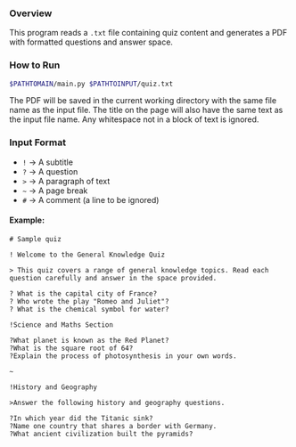 ### Overview  
This program reads a `.txt` file containing quiz content and generates a PDF with formatted questions and answer space.

### How to Run  
```bash
$PATHTOMAIN/main.py $PATHTOINPUT/quiz.txt
```

The PDF will be saved in the current working directory with the same file name as the input file.
The title on the page will also have the same text as the input file name.
Any whitespace not in a block of text is ignored.

### Input Format  
- `!` → A subtitle
- `?` → A question
- `>` → A paragraph of text  
- `~` → A page break
- `#` → A comment (a line to be ignored)

#### Example:
```
# Sample quiz

! Welcome to the General Knowledge Quiz

> This quiz covers a range of general knowledge topics. Read each question carefully and answer in the space provided.

? What is the capital city of France?
? Who wrote the play "Romeo and Juliet"?
? What is the chemical symbol for water?

!Science and Maths Section

?What planet is known as the Red Planet?
?What is the square root of 64?
?Explain the process of photosynthesis in your own words.

~

!History and Geography

>Answer the following history and geography questions.

?In which year did the Titanic sink?
?Name one country that shares a border with Germany.
?What ancient civilization built the pyramids?
```